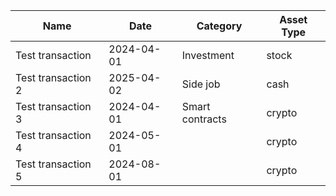 | Name               | Date       | Category        | Asset Type |
| ------------------ | ---------- | --------------- | ---------- |
| Test transaction   | 2024-04-01 | Investment      | stock      |
| Test transaction 2 | 2025-04-02 | Side job        | cash       |
| Test transaction 3 | 2024-04-01 | Smart contracts | crypto     |
| Test transaction 4 | 2024-05-01 |                 | crypto     |
| Test transaction 5 | 2024-08-01 |                 | crypto     |
